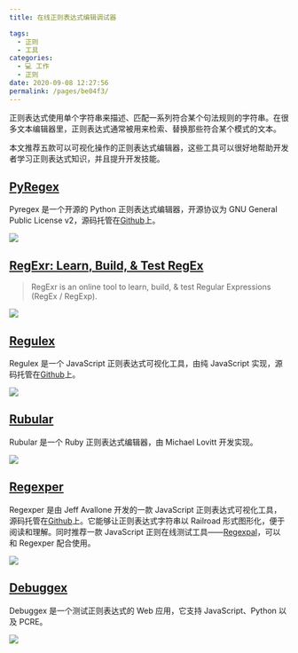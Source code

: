 ```yaml
---
title: 在线正则表达式编辑调试器

tags: 
  - 正则
  - 工具
categories: 
  - 💻 工作
  - 正则
date: 2020-09-08 12:27:56
permalink: /pages/be04f3/
---
```


正则表达式使用单个字符串来描述、匹配一系列符合某个句法规则的字符串。在很多文本编辑器里，正则表达式通常被用来检索、替换那些符合某个模式的文本。

本文推荐五款可以可视化操作的正则表达式编辑器，这些工具可以很好地帮助开发者学习正则表达式知识，并且提升开发技能。

## [PyRegex](http://www.pyregex.com/)

Pyregex 是一个开源的 Python 正则表达式编辑器，开源协议为 GNU General Public License v2，源码托管在[Github](https://github.com/rscarvalho/pyregex)上。

![](https://cdn.jiler.cn/techug/uploads/2014/11/5476dabc494a3.jpg)


## [RegExr: Learn, Build, & Test RegEx](https://regexr.com/)

> RegExr is an online tool to learn, build, & test Regular Expressions (RegEx / RegExp).

![](/images/regexr.png)

## [Regulex](http://jex.im/regulex/)

Regulex 是一个 JavaScript 正则表达式可视化工具，由纯 JavaScript 实现，源码托管在[Github](https://github.com/JexCheng/regulex)上。

![](https://cdn.jiler.cn/techug/uploads/2014/11/5476d50b75c3a.jpg)


## [Rubular](http://rubular.com/r/xfQHocREGj)


Rubular 是一个 Ruby 正则表达式编辑器，由 Michael Lovitt 开发实现。

![](https://cdn.jiler.cn/techug/uploads/2014/11/5476d96a1da66.jpg)

## [Regexper](http://www.regexper.com/)

Regexper 是由 Jeff Avallone 开发的一款 JavaScript 正则表达式可视化工具，源码托管在[Github](https://github.com/javallone/regexper)上。它能够让正则表达式字符串以 Railroad 形式图形化，便于阅读和理解。同时推荐一款 JavaScript 正则在线测试工具——[Regexpal](http://regexpal.com/)，可以和 Regexper 配合使用。

![](https://cdn.jiler.cn/techug/uploads/2014/11/5476dc26aa277.jpg)

## [Debuggex](https://www.debuggex.com/)

Debuggex 是一个测试正则表达式的 Web 应用，它支持 JavaScript、Python 以及 PCRE。

![](https://cdn.jiler.cn/techug/uploads/2014/11/5476dd162cb98.jpg)
